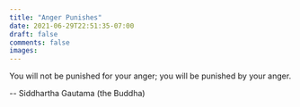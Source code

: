 ```yaml
---
title: "Anger Punishes"
date: 2021-06-29T22:51:35-07:00
draft: false
comments: false
images:
---
```


You will not be punished for your anger; you will be punished by your anger.


-- Siddhartha Gautama (the Buddha)
